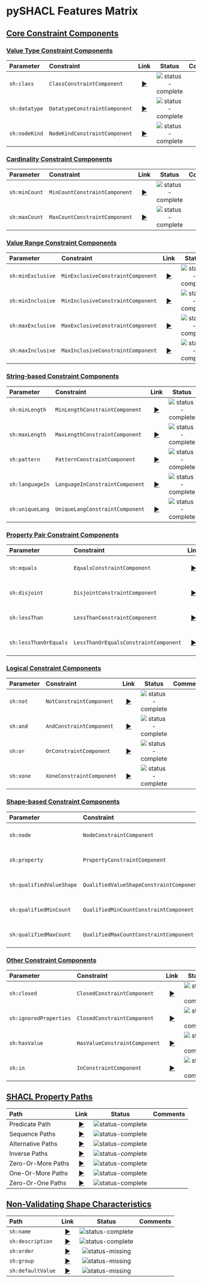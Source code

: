 # pySHACL Features Matrix

## [Core Constraint Components](https://www.w3.org/TR/shacl/#core-components)


### [Value Type Constraint Components](https://www.w3.org/TR/shacl/#core-components-value-type)
| Parameter         | Constraint                        |  Link 	                            |      Status      	    |  Comments	|
|:----------        |:-------------                     |:------:	                            |:-------------:	    |:------	|
| `sh:class`  	    | `ClassConstraintComponent`        | [▶][ClassConstraintComponent]         | ![status-complete] 	|           |
| `sh:datatype`     | `DatatypeConstraintComponent`     | [▶][DatatypeConstraintComponent]      | ![status-complete]    |           |
| `sh:nodeKind`     | `NodeKindConstraintComponent`     | [▶][NodeKindConstraintComponent]      | ![status-complete]    |           |


### [Cardinality Constraint Components](https://www.w3.org/TR/shacl/#core-components-count)
| Parameter         | Constraint                        |  Link 	                            |      Status      	    |  Comments	|
|:----------        |:-------------                     |:------:	                            |:-------------:	    |:------	|
| `sh:minCount`     | `MinCountConstraintComponent`     | [▶][MinCountConstraintComponent]      | ![status-complete] 	|           |
| `sh:maxCount`     | `MaxCountConstraintComponent`     | [▶][MaxCountConstraintComponent]      | ![status-complete] 	|           |


### [Value Range Constraint Components](https://www.w3.org/TR/shacl/#core-components-range)
| Parameter         | Constraint                        |  Link 	                            |      Status      	    |  Comments	|
|:----------        |:-------------                     |:------:	                            |:-------------:	    |:------	|
| `sh:minExclusive` | `MinExclusiveConstraintComponent` | [▶][MinExclusiveConstraintComponent]  | ![status-complete] 	|           |
| `sh:minInclusive` | `MinInclusiveConstraintComponent` | [▶][MinInclusiveConstraintComponent]  | ![status-complete] 	|           |
| `sh:maxExclusive` | `MaxExclusiveConstraintComponent` | [▶][MaxExclusiveConstraintComponent]  | ![status-complete] 	|           |
| `sh:maxInclusive` | `MaxInclusiveConstraintComponent` | [▶][MaxInclusiveConstraintComponent]  | ![status-complete] 	|           |


### [String-based Constraint Components](https://www.w3.org/TR/shacl/#core-components-string)
| Parameter         | Constraint                        |  Link 	                            |      Status      	    |  Comments	             |
|:----------        |:-------------                     |:------:	                            |:-------------:	    |:------	             |
| `sh:minLength`    | `MinLengthConstraintComponent`    | [▶][MinLengthConstraintComponent]     | ![status-complete] 	|                        |
| `sh:maxLength`    | `MaxLengthConstraintComponent`    | [▶][MaxLengthConstraintComponent]     | ![status-complete] 	|                        |
| `sh:pattern`      | `PatternConstraintComponent`      | [▶][PatternConstraintComponent]       | ![status-complete]  	| includes `sh:flags`    |
| `sh:languageIn`   | `LanguageInConstraintComponent`   | [▶][LanguageInConstraintComponent]    | ![status-complete] 	|                        |
| `sh:uniqueLang`   | `UniqueLangConstraintComponent`   | [▶][UniqueLangConstraintComponent]    | ![status-complete] 	|                        |


### [Property Pair Constraint Components](https://www.w3.org/TR/shacl/#core-components-property-pairs)
| Parameter               | Constraint                              |  Link 	                                |      Status      	    |  Comments	|
|:----------              |:-------------                           |:------:	                                |:-------------:	    |:------	|
| `sh:equals`             | `EqualsConstraintComponent`             | [▶][EqualsConstraintComponent]            | ![status-complete] 	|           |
| `sh:disjoint`           | `DisjointConstraintComponent`           | [▶][DisjointConstraintComponent]          | ![status-complete] 	|           |
| `sh:lessThan`           | `LessThanConstraintComponent`           | [▶][LessThanConstraintComponent]          | ![status-complete]  	|           |
| `sh:lessThanOrEquals`   | `LessThanOrEqualsConstraintComponent`   | [▶][LessThanOrEqualsConstraintComponent]  | ![status-complete] 	|           |


### [Logical Constraint Components](https://www.w3.org/TR/shacl/#core-components-logical)
| Parameter  | Constraint                 |  Link 	                      |      Status   	    |  Comments	|
|:---------- |:-------------              |:------:	                      |:-------------:	    |:------	|
| `sh:not`   | `NotConstraintComponent`   | [▶][NotConstraintComponent]   | ![status-complete] 	|           |
| `sh:and`   | `AndConstraintComponent`   | [▶][AndConstraintComponent]   | ![status-complete] 	|           |
| `sh:or`    | `OrConstraintComponent`    | [▶][OrConstraintComponent]    | ![status-complete] 	|           |
| `sh:xone`  | `XoneConstraintComponent`  | [▶][XoneConstraintComponent]  | ![status-complete] 	|           |


### [Shape-based Constraint Components](https://www.w3.org/TR/shacl/#core-components-shape)
| Parameter                 | Constraint                                |  Link 	                                   |      Status      	  |  Comments                                     |
|:----------                |:-------------                             |:------:	                                   |:-------------:	      |:------	                                      |
| `sh:node`                 | `NodeConstraintComponent`                 | [▶][NodeConstraintComponent]                 | ![status-complete]   |                                               |
| `sh:property`             | `PropertyConstraintComponent`             | [▶][PropertyConstraintComponent]             | ![status-complete]   | See SHACL Property Paths feature table below  |
| `sh:qualifiedValueShape`  | `QualifiedValueShapeConstraintComponent`  | [▶][QualifiedValueShapeConstraintComponent]  | ![status-complete]   | includes `sh:qualifiedValueShapesDisjoint`    |
| `sh:qualifiedMinCount`    | `QualifiedMinCountConstraintComponent`    | [▶][QualifiedValueShapeConstraintComponent]  | ![status-complete]   |                                               |
| `sh:qualifiedMaxCount`    | `QualifiedMaxCountConstraintComponent`    | [▶][QualifiedValueShapeConstraintComponent]  | ![status-complete]   |                                               |


### [Other Constraint Components](https://www.w3.org/TR/shacl/#core-components-others)
| Parameter               | Constraint                    |  Link 	                          |      Status      	|  Comments	                 |
|:----------              |:-------------                 |:------:	                          |:-------------:	    |:------	                 |
| `sh:closed`             | `ClosedConstraintComponent`   | [▶][ClosedConstraintComponent]    | ![status-complete]	|                            |
| `sh:ignoredProperties`  | `ClosedConstraintComponent`   | [▶][ClosedConstraintComponent]    | ![status-complete] 	|                            |
| `sh:hasValue`           | `HasValueConstraintComponent` | [▶][HasValueConstraintComponent]  | ![status-complete] 	|                            |
| `sh:in`                 | `InConstraintComponent`       | [▶][InConstraintComponent]        | ![status-complete] 	|                            |


## [SHACL Property Paths](https://www.w3.org/TR/shacl/#property-paths)
| Path                |  Link 	                 |      Status      	|  Comments	|
|:----------          |:------:	                 |:-------------:	    |:------	|
| Predicate Path      | [▶][PredicatePath]       | ![status-complete] 	|           |
| Sequence Paths      | [▶][SequencePath]        | ![status-complete] 	|           |
| Alternative Paths   | [▶][AlternativePath]     | ![status-complete] 	|           |
| Inverse Paths       | [▶][InversePath]         | ![status-complete] 	|           |
| Zero-Or-More Paths  | [▶][ZeroOrMorePath]      | ![status-complete] 	|           |
| One-Or-More Paths   | [▶][OneOrMorePath]       | ![status-complete] 	|           |
| Zero-Or-One Paths   | [▶][ZeroOrOnePath]       | ![status-complete] 	|           |


## [Non-Validating Shape Characteristics](https://www.w3.org/TR/shacl/#nonValidation)
| Path                |  Link 	                 |      Status      	|  Comments	|
|:----------          |:------:	                 |:-------------:	    |:------	|
| `sh:name`           | [▶][ShapeName]           | ![status-complete]	|           |
| `sh:description`    | [▶][ShapeName]           | ![status-complete]	|           |
| `sh:order`          | [▶][ShapeOrder]          | ![status-missing] 	|           |
| `sh:group`          | [▶][ShapeGroup]          | ![status-missing] 	|           |
| `sh:defaultValue`   | [▶][ShapeDefaultValue]   | ![status-missing] 	|           |


[status-complete]: https://img.shields.io/badge/status-complete-green.svg?longCache=true&style=popout
[status-partial]: https://img.shields.io/badge/status-partial-yellow.svg?longCache=true&style=popout
[status-missing]: https://img.shields.io/badge/status-missing-orange.svg?longCache=true&style=popout
[link-icon]: https://assets-cdn.github.com/images/icons/emoji/unicode/1f517.png

[ClassConstraintComponent]: https://www.w3.org/TR/shacl/#ClassConstraintComponent
[DatatypeConstraintComponent]: https://www.w3.org/TR/shacl/#DatatypeConstraintComponent
[NodeKindConstraintComponent]: https://www.w3.org/TR/shacl/#NodeKindConstraintComponent
[MinCountConstraintComponent]: https://www.w3.org/TR/shacl/#MinCountConstraintComponent
[MaxCountConstraintComponent]: https://www.w3.org/TR/shacl/#MaxCountConstraintComponent
[MinExclusiveConstraintComponent]: https://www.w3.org/TR/shacl/#MinExclusiveConstraintComponent
[MinInclusiveConstraintComponent]: https://www.w3.org/TR/shacl/#MinInclusiveConstraintComponent
[MaxExclusiveConstraintComponent]: https://www.w3.org/TR/shacl/#MaxExclusiveConstraintComponent
[MaxInclusiveConstraintComponent]: https://www.w3.org/TR/shacl/#MaxInclusiveConstraintComponent
[MinLengthConstraintComponent]: https://www.w3.org/TR/shacl/#MinLengthConstraintComponent
[MaxLengthConstraintComponent]: https://www.w3.org/TR/shacl/#MaxLengthConstraintComponent
[PatternConstraintComponent]: https://www.w3.org/TR/shacl/#PatternConstraintComponent
[LanguageInConstraintComponent]: https://www.w3.org/TR/shacl/#LanguageInConstraintComponent
[UniqueLangConstraintComponent]: https://www.w3.org/TR/shacl/#UniqueLangConstraintComponent
[EqualsConstraintComponent]: https://www.w3.org/TR/shacl/#EqualsConstraintComponent
[DisjointConstraintComponent]: https://www.w3.org/TR/shacl/#DisjointConstraintComponent
[LessThanConstraintComponent]: https://www.w3.org/TR/shacl/#LessThanConstraintComponent
[LessThanOrEqualsConstraintComponent]: https://www.w3.org/TR/shacl/#LessThanOrEqualsConstraintComponent
[NotConstraintComponent]: https://www.w3.org/TR/shacl/#NotConstraintComponent
[AndConstraintComponent]: https://www.w3.org/TR/shacl/#AndConstraintComponent
[OrConstraintComponent]: https://www.w3.org/TR/shacl/#OrConstraintComponent
[XoneConstraintComponent]: https://www.w3.org/TR/shacl/#XoneConstraintComponent
[NodeConstraintComponent]: https://www.w3.org/TR/shacl/#NodeConstraintComponent
[PropertyConstraintComponent]: https://www.w3.org/TR/shacl/#PropertyConstraintComponent
[QualifiedValueShapeConstraintComponent]: https://www.w3.org/TR/shacl/#QualifiedValueShapeConstraintComponent
[ClosedConstraintComponent]: https://www.w3.org/TR/shacl/#ClosedConstraintComponent
[HasValueConstraintComponent]: https://www.w3.org/TR/shacl/#HasValueConstraintComponent
[InConstraintComponent]: https://www.w3.org/TR/shacl/#InConstraintComponent

[PredicatePath]: https://www.w3.org/TR/shacl/#property-path-predicate
[SequencePath]: https://www.w3.org/TR/shacl/#property-path-sequence
[AlternativePath]: https://www.w3.org/TR/shacl/#property-path-alternative
[InversePath]: https://www.w3.org/TR/shacl/#property-path-inverse
[ZeroOrMorePath]: https://www.w3.org/TR/shacl/#property-path-zero-or-more
[OneOrMorePath]: https://www.w3.org/TR/shacl/#property-path-one-or-more
[ZeroOrOnePath]: https://www.w3.org/TR/shacl/#property-path-zero-or-one

[ShapeName]: https://www.w3.org/TR/shacl/#name
[ShapeOrder]: https://www.w3.org/TR/shacl/#order
[ShapeGroup]: https://www.w3.org/TR/shacl/#group
[ShapeDefaultValue]: https://www.w3.org/TR/shacl/#defaultValue
